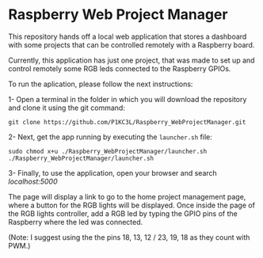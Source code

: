 # Raspberry Web Project Manager

This repository hands off a local web application that stores a dashboard with some projects that can be controlled remotely with a Raspberry board. 

Currently, this application has just one project, that was made to set up and control remotely some RGB leds connected to the Raspberry GPIOs. 

To run the aplication, please follow the next instructions:

1- Open a terminal in the folder in which you will download the repository and clone it using the git command:
```
git clone https://github.com/P1KC3L/Raspberry_WebProjectManager.git
```
2- Next, get the app running by executing the ```launcher.sh``` file:
```
sudo chmod x+u ./Raspberry_WebProjectManager/launcher.sh
./Raspberry_WebProjectManager/launcher.sh
```
3- Finally, to use the application, open your browser and search _localhost:5000_

The page will display a link to go to the home project management page, where a button for the RGB lights will be displayed.
Once inside the page of the RGB lights controller, add a RGB led by typing the GPIO pins of the Raspberry where the led was connected.

(Note: I suggest using the the pins 18, 13, 12 / 23, 19, 18 as they count with PWM.)
